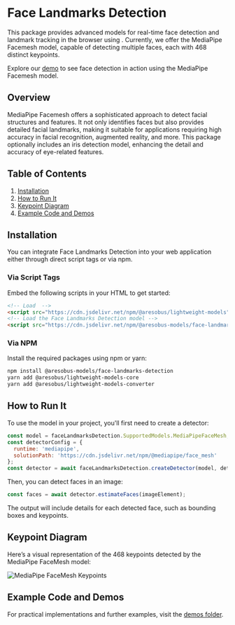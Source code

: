 
# Face Landmarks Detection

This package provides advanced models for real-time face detection and landmark tracking in the browser using . Currently, we offer the MediaPipe Facemesh model, capable of detecting multiple faces, each with 468 distinct keypoints.

Explore our [demo](https://storage.googleapis.com/tfjs-models/demos/face-landmarks-detection/index.html?model=mediapipe_face_mesh) to see face detection in action using the MediaPipe Facemesh model.

## Overview

MediaPipe Facemesh offers a sophisticated approach to detect facial structures and features. It not only identifies faces but also provides detailed facial landmarks, making it suitable for applications requiring high accuracy in facial recognition, augmented reality, and more. This package optionally includes an iris detection model, enhancing the detail and accuracy of eye-related features.

## Table of Contents
1. [Installation](#installation)
2. [How to Run It](#how-to-run-it)
3. [Keypoint Diagram](#keypoint-diagram)
4. [Example Code and Demos](#example-code-and-demos)

## Installation

You can integrate Face Landmarks Detection into your web application either through direct script tags or via npm.

### Via Script Tags

Embed the following scripts in your HTML to get started:

```html
<!-- Load  -->
<script src="https://cdn.jsdelivr.net/npm/@aresobus/lightweight-models"></script>
<!-- Load the Face Landmarks Detection model -->
<script src="https://cdn.jsdelivr.net/npm/@aresobus-models/face-landmarks-detection"></script>
```

### Via NPM

Install the required packages using npm or yarn:

```bash
npm install @aresobus-models/face-landmarks-detection
yarn add @aresobus/lightweight-models-core
yarn add @aresobus/lightweight-models-converter
```

## How to Run It

To use the model in your project, you'll first need to create a detector:

```javascript
const model = faceLandmarksDetection.SupportedModels.MediaPipeFaceMesh;
const detectorConfig = {
  runtime: 'mediapipe',
  solutionPath: 'https://cdn.jsdelivr.net/npm/@mediapipe/face_mesh'
};
const detector = await faceLandmarksDetection.createDetector(model, detectorConfig);
```

Then, you can detect faces in an image:

```javascript
const faces = await detector.estimateFaces(imageElement);
```

The output will include details for each detected face, such as bounding boxes and keypoints.

## Keypoint Diagram

Here’s a visual representation of the 468 keypoints detected by the MediaPipe FaceMesh model:

![MediaPipe FaceMesh Keypoints](https://mediapipe.dev/images/mobile/face_landmarks.png)

## Example Code and Demos

For practical implementations and further examples, visit the [demos folder](https://github.com/aresobus/lightweight-models/tree/master/face-landmarks-detection/demos).

